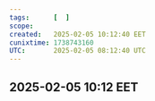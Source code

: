 ```yaml
---
tags:      [  ]
scope:     
created:   2025-02-05 10:12:40 EET
cunixtime: 1738743160
UTC:       2025-02-05 08:12:40 UTC
---
```


## 2025-02-05 10:12 EET



